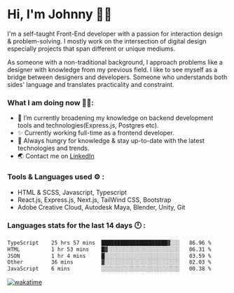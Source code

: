 # Hi, I'm Johnny 👋🧑‍

I'm a self-taught Front-End developer with a passion for interaction design & problem-solving. I mostly work on the intersection of digital design especially projects that span different or unique mediums.

As someone with a non-traditional background, I approach problems like a designer with knowledge from my previous field. I like to see myself as a bridge between designers and developers. Someone who understands both sides' language and translates practicality and constraint.

### What I am doing now 🧑‍💻:

- 🔭 I’m currently broadening my knowledge on backend development tools and technologies(Express.js, Postgres etc).
- ✨ Currently working full-time as a frontend developer.
- 📖 Always hungry for knowledge & stay up-to-date with the latest technologies and trends.
- 🌏 Contact me on [LinkedIn](https://www.linkedin.com/in/johchai/)

### Tools & Languages used ⚙️ :

- HTML & SCSS, Javascript, Typescript
- React.js, Express.js, Next.js, TailWind CSS, Bootstrap
- Adobe Creative Cloud, Autodesk Maya, Blender, Unity, Git

### Languages stats for the last 14 days 🕛 :

<!--START_SECTION:waka-->

```txt
TypeScript    25 hrs 57 mins  █████████████████████▓░░░   86.96 %
HTML          1 hr 53 mins    █▓░░░░░░░░░░░░░░░░░░░░░░░   06.31 %
JSON          1 hr 4 mins     █░░░░░░░░░░░░░░░░░░░░░░░░   03.59 %
Other         36 mins         ▓░░░░░░░░░░░░░░░░░░░░░░░░   02.03 %
JavaScript    6 mins          ░░░░░░░░░░░░░░░░░░░░░░░░░   00.38 %
```

<!--END_SECTION:waka-->

[![wakatime](https://wakatime.com/badge/user/0cd14e89-b357-451d-b5c1-4a79286fb5a6.svg)](https://wakatime.com/@0cd14e89-b357-451d-b5c1-4a79286fb5a6)
